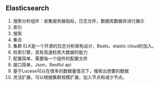 ## Elasticsearch
1. 搜索分析组件：收集服务器指标，日志文件，数据库数据并进行展示
2. 索引
3. 搜索
4. 集合
5. 集群
ELK是一个开源的日志分析架构设计，Beats，elastic cloud的加入。
1. 检索引擎，具有高速检索大数据的能力
2. 配置简单，需要每一个组件的配置文件
3. 接口简单，Json，Restful api
4. 基于Lucese可以在很多的数据量情况下，搜索出想要的数据
5. 灵活扩展，可以根据集群规模扩展，加入节点和减少节点。


